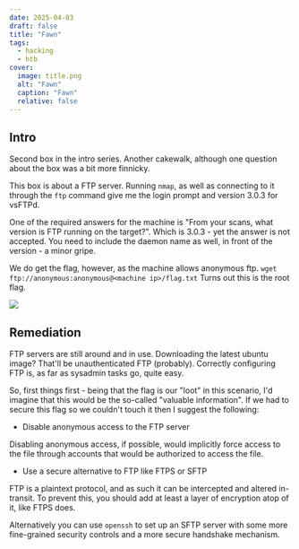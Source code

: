 ```yaml
---
date: 2025-04-03
draft: false
title: "Fawn"
tags:
  - hacking
  - htb
cover:
  image: title.png
  alt: "Fawn"
  caption: "Fawn"
  relative: false
---
```


## Intro

Second box in the intro series. Another cakewalk, although one question about the box was a bit more finnicky. 

This box is about a FTP server. Running `nmap`, as well as connecting to it through the `ftp` command give me the login prompt and version 3.0.3 for vsFTPd.

One of the required answers for the machine is "From your scans, what version is FTP running on the target?". Which is 3.0.3 - yet the answer is not accepted. You need to include the daemon name as well, in front of the version - a minor gripe.

We do get the flag, however, as the machine allows anonymous ftp. `wget ftp://anonymous:anonymous@<machine ip>/flag.txt`
Turns out this is the root flag.

![](fawn-1.png)

## Remediation

FTP servers are still around and in use. Downloading the latest ubuntu image? That'll be unauthenticated FTP (probably). Correctly configuring FTP is, as far as sysadmin tasks go, quite easy.

So, first things first - being that the flag is our "loot" in this scenario, I'd imagine that this would be the so-called "valuable information". If we had to secure this flag so we couldn't touch it then I suggest the following:

- Disable anonymous access to the FTP server

Disabling anonymous access, if possible, would implicitly force access to the file through accounts that would be authorized to access the file.

- Use a secure alternative to FTP like FTPS or SFTP

FTP is a plaintext protocol, and as such it can be intercepted and altered in-transit. To prevent this, you should add at least a layer of encryption atop of it, like FTPS does.

Alternatively you can use `openssh` to set up an SFTP server with some more fine-grained security controls and a more secure handshake mechanism.

